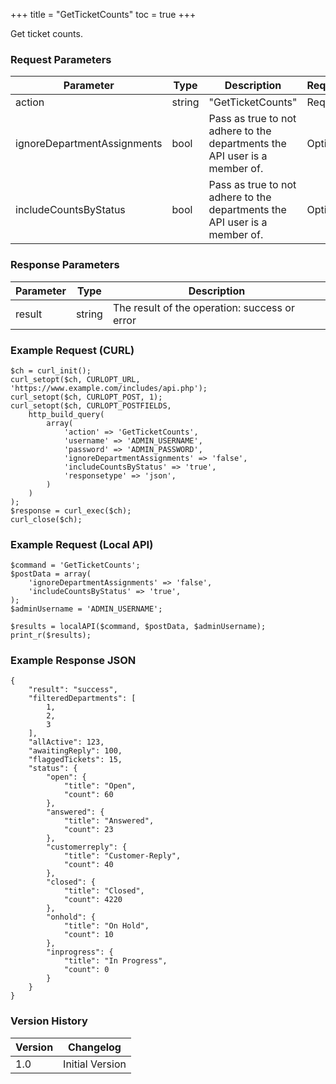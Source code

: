 +++
title = "GetTicketCounts"
toc = true
+++

Get ticket counts.

### Request Parameters

| Parameter | Type | Description | Required |
| --------- | ---- | ----------- | -------- |
| action | string | "GetTicketCounts" | Required |
| ignoreDepartmentAssignments | bool | Pass as true to not adhere to the departments the API user is a member of. | Optional |
| includeCountsByStatus | bool | Pass as true to not adhere to the departments the API user is a member of. | Optional |

### Response Parameters

| Parameter | Type | Description |
| --------- | ---- | ----------- |
| result | string | The result of the operation: success or error |


### Example Request (CURL)

```
$ch = curl_init();
curl_setopt($ch, CURLOPT_URL, 'https://www.example.com/includes/api.php');
curl_setopt($ch, CURLOPT_POST, 1);
curl_setopt($ch, CURLOPT_POSTFIELDS,
    http_build_query(
        array(
            'action' => 'GetTicketCounts',
            'username' => 'ADMIN_USERNAME',
            'password' => 'ADMIN_PASSWORD',
            'ignoreDepartmentAssignments' => 'false',
            'includeCountsByStatus' => 'true',
            'responsetype' => 'json',
        )
    )
);
$response = curl_exec($ch);
curl_close($ch);
```


### Example Request (Local API)

```
$command = 'GetTicketCounts';
$postData = array(
    'ignoreDepartmentAssignments' => 'false',
    'includeCountsByStatus' => 'true',
);
$adminUsername = 'ADMIN_USERNAME';

$results = localAPI($command, $postData, $adminUsername);
print_r($results);
```


### Example Response JSON

```
{
    "result": "success",
    "filteredDepartments": [
        1,
        2,
        3
    ],
    "allActive": 123,
    "awaitingReply": 100,
    "flaggedTickets": 15,
    "status": {
        "open": {
            "title": "Open",
            "count": 60
        },
        "answered": {
            "title": "Answered",
            "count": 23
        },
        "customerreply": {
            "title": "Customer-Reply",
            "count": 40
        },
        "closed": {
            "title": "Closed",
            "count": 4220
        },
        "onhold": {
            "title": "On Hold",
            "count": 10
        },
        "inprogress": {
            "title": "In Progress",
            "count": 0
        }
    }
}
```


### Version History

| Version | Changelog |
| ------- | --------- |
| 1.0 | Initial Version |
